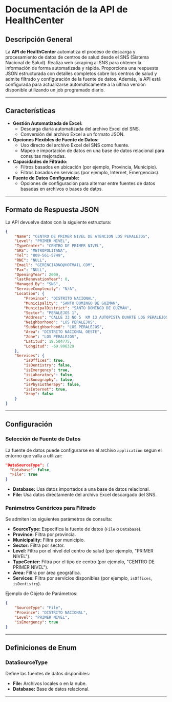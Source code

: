 # Documentación de la API de HealthCenter

## Descripción General
La **API de HealthCenter** automatiza el proceso de descarga y procesamiento de datos de centros de salud desde el SNS (Sistema Nacional de Salud). Realiza web scraping al SNS para obtener la información de forma automatizada y rápida. Proporciona una respuesta JSON estructurada con detalles completos sobre los centros de salud y admite filtrado y configuración de la fuente de datos. Además, la API está configurada para actualizarse automáticamente a la última versión disponible utilizando un job programado diario.

---

## Características
- **Gestión Automatizada de Excel:**
  - Descarga diaria automatizada del archivo Excel del SNS.
  - Conversión del archivo Excel a un formato JSON.
- **Opciones Flexibles de Fuente de Datos:**
  - Uso directo del archivo Excel del SNS como fuente.
  - Mapeo e importación de datos en una base de datos relacional para consultas mejoradas.
- **Capacidades de Filtrado:**
  - Filtros basados en ubicación (por ejemplo, Provincia, Municipio).
  - Filtros basados en servicios (por ejemplo, Internet, Emergencias).
- **Fuente de Datos Configurable:**
  - Opciones de configuración para alternar entre fuentes de datos basadas en archivos o bases de datos.

---

## Formato de Respuesta JSON
La API devuelve datos con la siguiente estructura:
```json
{
    "Name": "CENTRO DE PRIMER NIVEL DE ATENCION LOS PERALEJOS",
    "Level": "PRIMER NIVEL",
    "TypeCenter": "CENTRO DE PRIMER NIVEL",
    "SRS": "METROPOLITANA",
    "Tel": "809-561-5749",
    "RNC": "NULL",
    "Email": "GERENCIADNO@HOTMAIL.COM",
    "Fax": "NULL",
    "OpeningYear": 2009,
    "lastRenovationYear": 0,
    "Managed_By": "SNS",
    "ServiceComplexity": "N/A",
    "Location": {
        "Province": "DISTRITO NACIONAL",
        "Municipality": "SANTO DOMINGO DE GUZMAN",
        "MunicipalDistrict": "SANTO DOMINGO DE GUZMÁN",
        "Sector": "PERALEJOS 1",
        "Address": "CALLE 33 NO 5  KM 13 AUTOPISTA DUARTE LOS PERALEJOS",
        "Neighborhood": "LOS PERALEJOS",
        "SubNeighborhood": "LOS PERALEJOS",
        "Area": "DISTRITO NACIONAL OESTE",
        "Zone": "LOS PERALEJOS",
        "Latitud": 18.504775,
        "Longitud": -69.996329
    },
    "Services": {
        "isOffices": true,
        "isDentistry": false,
        "isEmergency": true,
        "isLaboratory": false,
        "isSonography": false,
        "isPhysiotherapy": false,
        "isInternet": true,
        "Xray": false
    }
}
```

---

## Configuración
### Selección de Fuente de Datos
La fuente de datos puede configurarse en el archivo `application` segun el entorno que valla a utilizar:
```json
"DataSourceType": {
  "Database": false,
  "File": true
}
```
- **Database:** Usa datos importados a una base de datos relacional.
- **File:** Usa datos directamente del archivo Excel descargado del SNS.

### Parámetros Genéricos para Filtrado
Se admiten los siguientes parámetros de consulta:
- **SourceType:** Especifica la fuente de datos (`File` o `Database`).
- **Province:** Filtra por provincia.
- **Municipality:** Filtra por municipio.
- **Sector:** Filtra por sector.
- **Level:** Filtra por el nivel del centro de salud (por ejemplo, "PRIMER NIVEL").
- **TypeCenter:** Filtra por el tipo de centro (por ejemplo, "CENTRO DE PRIMER NIVEL").
- **Area:** Filtra por área geográfica.
- **Services:** Filtra por servicios disponibles (por ejemplo, `isOffices`, `isDentistry`).

Ejemplo de Objeto de Parámetros:
```json
{
    "SourceType": "File",
    "Province": "DISTRITO NACIONAL",
    "Level": "PRIMER NIVEL",
    "isEmergency": true
}
```

---

## Definiciones de Enum
### DataSourceType
Define las fuentes de datos disponibles:
- **File:** Archivos locales o en la nube.
- **Database:** Base de datos relacional.

---

